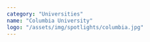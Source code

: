 ```yaml
---
category: "Universities"
name: "Columbia University"
logo: "/assets/img/spotlights/columbia.jpg"
---
```

